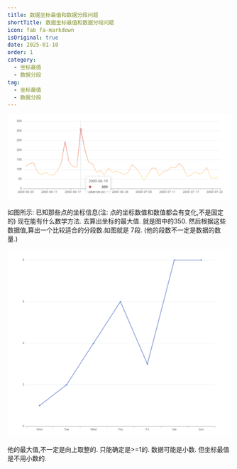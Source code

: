 ```yaml
---
title: 数据坐标最值和数据分段问题
shortTitle: 数据坐标最值和数据分段问题
icon: fab fa-markdown
isOriginal: true
date: 2025-01-10
order: 1
category:
  - 坐标最值
  - 数据分段
tag:
  - 坐标最值
  - 数据分段
---
```


![alt text](image.png)

如图所示:
已知那些点的坐标信息(注: 点的坐标数值和数值都会有变化,不是固定的)
现在能有什么数学方法. 去算出坐标的最大值. 就是图中的350.
然后根据这些数据值,算出一个比较适合的分段数.如图就是 7段.  (他的段数不一定是数据的数量.) 

![alt text](image-1.png)

他的最大值,不一定是向上取整的. 只能确定是>=1的.
数据可能是小数. 但坐标最值是不用小数的.